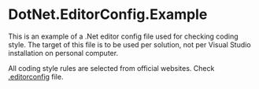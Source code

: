 # DotNet.EditorConfig.Example
This is an example of a .Net editor config file used for checking coding style. 
The target of this file is to be used per solution, not per Visual Studio installation on personal computer. 

All coding style rules are selected from official websites. Check [.editorconfig](.editorconfig) file.
